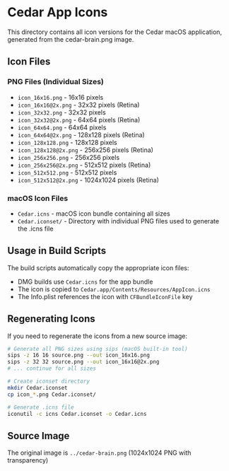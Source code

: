 # Cedar App Icons

This directory contains all icon versions for the Cedar macOS application, generated from the cedar-brain.png image.

## Icon Files

### PNG Files (Individual Sizes)
- `icon_16x16.png` - 16x16 pixels
- `icon_16x16@2x.png` - 32x32 pixels (Retina)
- `icon_32x32.png` - 32x32 pixels
- `icon_32x32@2x.png` - 64x64 pixels (Retina)
- `icon_64x64.png` - 64x64 pixels
- `icon_64x64@2x.png` - 128x128 pixels (Retina)
- `icon_128x128.png` - 128x128 pixels
- `icon_128x128@2x.png` - 256x256 pixels (Retina)
- `icon_256x256.png` - 256x256 pixels
- `icon_256x256@2x.png` - 512x512 pixels (Retina)
- `icon_512x512.png` - 512x512 pixels
- `icon_512x512@2x.png` - 1024x1024 pixels (Retina)

### macOS Icon Files
- `Cedar.icns` - macOS icon bundle containing all sizes
- `Cedar.iconset/` - Directory with individual PNG files used to generate the .icns file

## Usage in Build Scripts

The build scripts automatically copy the appropriate icon files:
- DMG builds use `Cedar.icns` for the app bundle
- The icon is copied to `Cedar.app/Contents/Resources/AppIcon.icns`
- The Info.plist references the icon with `CFBundleIconFile` key

## Regenerating Icons

If you need to regenerate the icons from a new source image:

```bash
# Generate all PNG sizes using sips (macOS built-in tool)
sips -z 16 16 source.png --out icon_16x16.png
sips -z 32 32 source.png --out icon_16x16@2x.png
# ... continue for all sizes

# Create iconset directory
mkdir Cedar.iconset
cp icon_*.png Cedar.iconset/

# Generate .icns file
iconutil -c icns Cedar.iconset -o Cedar.icns
```

## Source Image
The original image is `../cedar-brain.png` (1024x1024 PNG with transparency)
